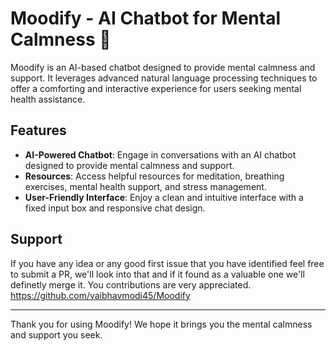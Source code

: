 # Moodify - AI Chatbot for Mental Calmness 🧠

Moodify is an AI-based chatbot designed to provide mental calmness and support. It leverages advanced natural language processing techniques to offer a comforting and interactive experience for users seeking mental health assistance.

## Features

- **AI-Powered Chatbot**: Engage in conversations with an AI chatbot designed to provide mental calmness and support.
- **Resources**: Access helpful resources for meditation, breathing exercises, mental health support, and stress management.
- **User-Friendly Interface**: Enjoy a clean and intuitive interface with a fixed input box and responsive chat design.


## Support

If you have any idea or any good first issue that you have identified feel free to submit a PR, we'll look into that and if it found as a valuable one we'll definetly merge it. You contributions are very appreciated.
https://github.com/vaibhavmodi45/Moodify

---

Thank you for using Moodify! We hope it brings you the mental calmness and support you seek.
